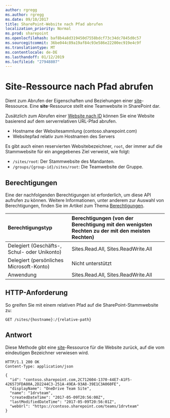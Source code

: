 ```yaml
---
author: rgregg
ms.author: rgregg
ms.date: 09/10/2017
title: SharePoint-Website nach Pfad abrufen
localization_priority: Normal
ms.prod: sharepoint
ms.openlocfilehash: baf8b4a8d319450d7558bdcf73c34dc7845d0c57
ms.sourcegitcommit: 36be044c89a19af84c93e586e22200ec919e4c9f
ms.translationtype: MT
ms.contentlocale: de-DE
ms.lasthandoff: 01/12/2019
ms.locfileid: "27948807"
---
```

# <a name="get-a-site-resource-by-path"></a>Site-Ressource nach Pfad abrufen

Dient zum Abrufen der Eigenschaften und Beziehungen einer [site][]-Ressource. Eine **site**-Ressource stellt eine Teamwebsite in SharePoint dar.

[site]: ../resources/site.md

Zusätzlich zum Abrufen einer [Website nach ID](site-get.md) können Sie eine Website basierend auf dem serverrelativen URL-Pfad abrufen.

* Hostname der Websitesammlung (contoso.sharepoint.com)
* Websitepfad relativ zum Hostnamen des Servers

Es gibt auch einen reservierten Websitebezeichner, `root`, der immer auf die Stammwebsite für ein angegebenes Ziel verweist, wie folgt:

* `/sites/root`: Der Stammwebsite des Mandanten.
* `/groups/{group-id}/sites/root`: Die Teamwebsite der Gruppe.

## <a name="permissions"></a>Berechtigungen

Eine der nachfolgenden Berechtigungen ist erforderlich, um diese API aufrufen zu können. Weitere Informationen, unter anderem zur Auswahl von Berechtigungen, finden Sie im Artikel zum Thema [Berechtigungen](/graph/permissions-reference).

|Berechtigungstyp      | Berechtigungen (von der Berechtigung mit den wenigsten Rechten zu der mit den meisten Rechten)              |
|:--------------------|:---------------------------------------------------------|
|Delegiert (Geschäfts-, Schul- oder Unikonto) | Sites.Read.All, Sites.ReadWrite.All    |
|Delegiert (persönliches Microsoft-Konto) | Nicht unterstützt    |
|Anwendung | Sites.Read.All, Sites.ReadWrite.All |

## <a name="http-request"></a>HTTP-Anforderung

So greifen Sie mit einem relativen Pfad auf die SharePoint-Stammwebsite zu:

<!-- { "blockType": "request", "name": "get-site-by-hostname-and-path", "scopes": "sites.read.all", "tags": "service.sharepoint" } -->

```http
GET /sites/{hostname}:/{relative-path}
```

## <a name="response"></a>Antwort

Diese Methode gibt eine [site][]-Ressource für die Website zurück, auf die vom eindeutigen Bezeichner verwiesen wird.

<!-- { "blockType": "response", "truncated": true, "@odata.type": "microsoft.graph.site" } -->

```http
HTTP/1.1 200 OK
Content-Type: application/json

{
  "id": "contoso.sharepoint.com,2C712604-1370-44E7-A1F5-426573FDA80A,2D2244C3-251A-49EA-93A8-39E1C3A060FE",
  "displayName": "OneDrive Team Site",
  "name": "1drvteam",
  "createdDateTime": "2017-05-09T20:56:00Z",
  "lastModifiedDateTime": "2017-05-09T20:56:01Z",
  "webUrl": "https://contoso.sharepoint.com/teams/1drvteam"
}
```

<!-- {
  "type": "#page.annotation",
  "description": "",
  "keywords": "",
  "section": "documentation",
  "suppressions": [
    "Warning: Couldn't serialize request for path /sites/{var}/children/{var} into EDMX: System.InvalidOperationException: Uri path requires navigating into unknown object hierarchy: missing property 'children' on 'site'. Possible issues:
         1) Doc bug where 'children' isn't defined on the resource.      2) Doc bug where 'children' is an example key and should instead be replaced with a placeholder like {item-id} or declared in the sampleKeys annotation.       3) Doc bug where 'site' is supposed to be an entity type, but is being treated as a complex because it (and its ancestors) are missing the keyProperty annotation
     at ApiDocs.Publishing.CSDL.CsdlWriter.ParseRequestTargetType(String requestPath, MethodCollection requestMethodCollection, EntityFramework edmx, IssueLogger issues) in D:/src/mds2/ApiDocs.Publishing/CSDL/CsdlWriter.cs:line 982
     at ApiDocs.Publishing.CSDL.CsdlWriter.ProcessRestRequestPaths(EntityFramework edmx, String[] baseUrlsToRemove, IssueLogger issues) in D:/src/mds2/ApiDocs.Publishing/CSDL/CsdlWriter.cs:line 653"
  ],
  "tocPath": "Sites/Get by path"
} -->
